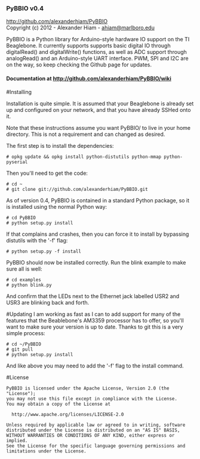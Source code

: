 ### PyBBIO v0.4
http://github.com/alexanderhiam/PyBBIO  
Copyright (c) 2012 - Alexander Hiam - ahiam@marlboro.edu    

PyBBIO is a Python library for Arduino-style hardware IO support on the TI 
Beaglebone. It currently supports supports basic digital IO through 
digitalRead() and digitalWrite() functions, as well as ADC support through 
analogRead() and an Arduino-style UART interface. PWM, SPI and I2C are on 
the way, so keep checking the Github page for updates.  
#### Documentation at http://github.com/alexanderhiam/PyBBIO/wiki

#Installing

Installation is quite simple. It is assumed that your Beaglebone is already 
set up and configured on your network, and that you have already SSHed onto it. 

Note that these instructions assume you want PyBBIO/ to live in your home 
directory. This is not a requirement and can changed as desired. 

The first step is to install the dependencies: 

    # opkg update && opkg install python-distutils python-mmap python-pyserial

Then you'll need to get the code:

    # cd ~
    # git clone git://github.com/alexanderhiam/PyBBIO.git

As of version 0.4, PyBBIO is contained in a standard Python package, so it is 
installed using the normal Python way:

    # cd PyBBIO
    # python setup.py install

If that complains and crashes, then you can force it to install by bypassing distutils with the '-f' flag:

    # python setup.py -f install

PyBBIO should now be installed correctly. Run the blink example to make sure 
all is well:

    # cd examples
    # python blink.py

And confirm that the LEDs next to the Ethernet jack labelled USR2 and USR3 
are blinking back and forth. 

#Updating
I am working as fast as I can to add support for many of the features that 
the Beablebone's AM3359 processor has to offer, so you'll want to make sure 
your version is up to date. Thanks to git this is a very simple process:

    # cd ~/PyBBIO
    # git pull
    # python setup.py install

And like above you may need to add the '-f' flag to the install command.

#License

    PyBBIO is licensed under the Apache License, Version 2.0 (the "License");
    you may not use this file except in compliance with the License.
    You may obtain a copy of the License at

      http://www.apache.org/licenses/LICENSE-2.0

    Unless required by applicable law or agreed to in writing, software
    distributed under the License is distributed on an "AS IS" BASIS,
    WITHOUT WARRANTIES OR CONDITIONS OF ANY KIND, either express or implied.
    See the License for the specific language governing permissions and
    limitations under the License.